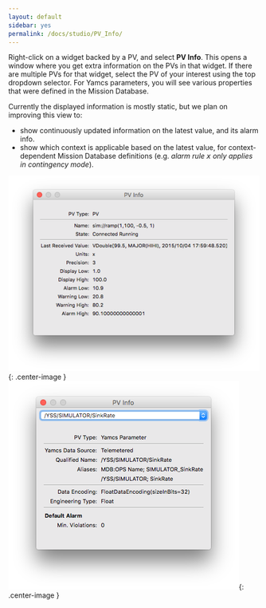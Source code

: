 ```yaml
---
layout: default
sidebar: yes
permalink: /docs/studio/PV_Info/
---
```


Right-click on a widget backed by a PV, and select **PV Info**. This opens a window where you get extra information on the PVs in that widget. If there are multiple PVs for that widget, select the PV of your interest using the top dropdown selector. For Yamcs parameters, you will see various properties that were defined in the Mission Database. 

Currently the displayed information is mostly static, but we plan on improving this view to:

* show continuously updated information on the latest value, and its alarm info.
* show which context is applicable based on the latest value, for context-dependent Mission Database definitions (e.g. *alarm rule <tt>x</tt> only applies in contingency mode*).

![PV](/assets/studio/pvinfo-pv.png){: .center-image }
![Parameter Ifo](/assets/studio/pvinfo-para.png){: .center-image }
